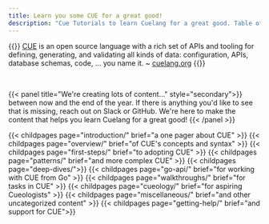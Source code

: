 ```yaml
---
title: Learn you some CUE for a great good!
description: "Cue Tutorials to learn Cuelang for a great good. Table of contents and links to the website."
---
```


{{<lead>}}
[CUE](https://cuelang.org) is an open source language with a rich set of APIs and tooling
for defining, generating, and validating all kinds of data:
configuration, APIs, database schemas, code, … you name it.
 ~ [cuelang.org](https://cuelang.org)
{{</lead>}}

<br>

{{< panel title="We're creating lots of content..." style="secondary">}}
between now and the end of the year. If there is anything you'd like to see that is missing, reach out on Slack or GitHub.
We're here to make the content that helps you learn Cuelang for a great good!
{{< /panel >}}

{{< childpages page="introduction/" brief="a one pager about CUE" >}}
{{< childpages page="overview/" brief="of CUE's concepts and syntax" >}}
{{< childpages page="first-steps/" brief="to adopting CUE" >}}
{{< childpages page="patterns/" brief="and more complex CUE" >}}
{{< childpages page="deep-dives/">}}
{{< childpages page="go-api/" brief="for working with CUE from Go" >}}
{{< childpages page="walkthroughs/" brief="for tasks in CUE" >}}
{{< childpages page="cueology/" brief="for aspiring Cueologists" >}}
{{< childpages page="miscellaneous/" brief="and other uncategorized content" >}}
{{< childpages page="getting-help/" brief="and support for CUE">}}

